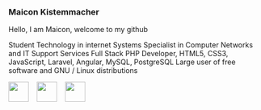 ### **Maicon Kistemmacher**





Hello, I am Maicon, welcome to my github

Student Technology in internet Systems
Specialist in Computer Networks and IT Support Services
Full Stack PHP Developer, HTML5, CSS3, JavaScript, Laravel, Angular, MySQL, PostgreSQL
Large user of free software and GNU / Linux distributions




<img  width="40px" height="40px" src="https://media.giphy.com/media/XAxylRMCdpbEWUAvr8/source.gif" />&nbsp;&nbsp;&nbsp;
<img  width="40px" height="40px" src="https://media.giphy.com/media/fsEaZldNC8A1PJ3mwp/source.gif" />&nbsp;&nbsp;&nbsp;
<img  width="40px" height="40px" src="https://media.giphy.com/media/ln7z2eWriiQAllfVcn/source.gif" />&nbsp;&nbsp;&nbsp;

